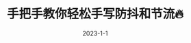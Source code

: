 ---
title: 手把手教你轻松手写防抖和节流🔥
date: 2023-1-1
categories:
  - 后端
tags:
  - JavaScript
  - 手写
sticky: 1
---